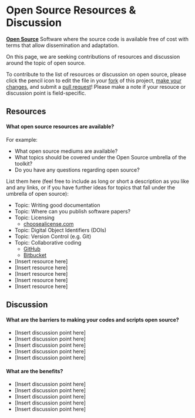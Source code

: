 # Open Source Resources & Discussion 

**[Open Source](https://www.fosteropenscience.eu/taxonomy/term/109)** Software where the source code is available free of cost with terms that allow dissemination and adaptation.

On this page, we are seeking contributions of resources and discussion around the topic of open source.

To contribute to the list of resources or discussion on open source, please click the pencil icon to edit the file in your [fork](https://help.github.com/articles/fork-a-repo/) of this project, [make your changes](https://guides.github.com/activities/forking/#making-changes), and submit a [pull request](https://help.github.com/articles/proposing-changes-to-a-project-with-pull-requests/)! Please make a note if your resouce or discussion point is field-specific.

## Resources

#### What open source resources are available?

For example:

* What open source mediums are available? 
* What topics should be covered under the Open Source umbrella of the toolkit?
* Do you have any questions regarding open source?

List them here (feel free to include as long or short a description as you like and any links, or if you have further ideas for topics that fall under the umbrella of open source):

* Topic: Writing good documentation 
* Topic: Where can you publish software papers?
* Topic: Licensing
	* [choosealicense.com](https://choosealicense.com/)
* Topic: Digital Object Identifiers (DOIs)
* Topic: Version Control (e.g. Git)
* Topic: Collaborative coding
	* [GitHub](https://github.com/)
	* [Bitbucket](http://bitbucket.org/)
* [Insert resource here]
* [Insert resource here]
* [Insert resource here]
* [Insert resource here]
* [Insert resource here]

## Discussion

#### What are the barriers to making your codes and scripts open source?

* [Insert discussion point here]
* [Insert discussion point here]
* [Insert discussion point here]
* [Insert discussion point here]
* [Insert discussion point here]


#### What are the benefits?

* [Insert discussion point here]
* [Insert discussion point here]
* [Insert discussion point here]
* [Insert discussion point here]
* [Insert discussion point here]

